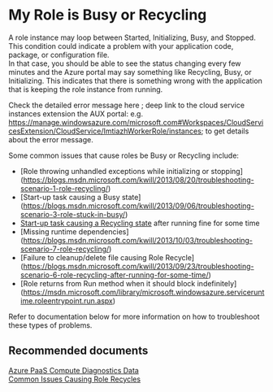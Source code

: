<properties
	pageTitle="My Role is Busy or Recycling"
	description="My Role is Busy or Recycling"
	service="microsoft.classiccompute"
	resource="virtualmachines"
	authors="jluk"
	displayOrder=""
	selfHelpType="resource"
	supportTopicIds=""
	resourceTags=""
	productPesIds=""
	cloudEnvironments="public"
/>

# My Role is Busy or Recycling
A role instance may loop between Started, Initializing, Busy, and Stopped. This condition could indicate a problem with your application code, package, or configuration file. <br>
In that case, you should be able to see the status changing every few minutes and the Azure portal may say something like Recycling, Busy, or Initializing. This indicates that there is something wrong with the application that is keeping the role instance from running. <br>

Check the detailed error message here ; deep link to the cloud service instances extension the AUX portal: e.g. https://manage.windowsazure.com/microsoft.com#Workspaces/CloudServicesExtension/CloudService/ImtiazhWorkerRole/instances; to get details about the error message.

Some common issues that cause roles be Busy or Recycling include: <br>

* [Role throwing unhandled exceptions while initializing or stopping] (https://blogs.msdn.microsoft.com/kwill/2013/08/20/troubleshooting-scenario-1-role-recycling/) <br>
* [Start-up task causing a Busy state] (https://blogs.msdn.microsoft.com/kwill/2013/09/06/troubleshooting-scenario-3-role-stuck-in-busy/) <br>
* [Start-up task causing a Recycling state](https://blogs.msdn.microsoft.com/kwill/2013/08/26/troubleshooting-scenario-2-role-recycling-after-running-fine-for-2-weeks/) after running fine for some time <br>
* [Missing runtime dependencies] (https://blogs.msdn.microsoft.com/kwill/2013/10/03/troubleshooting-scenario-7-role-recycling/) <br>
* [Failure to cleanup/delete file causing Role Recycle] (https://blogs.msdn.microsoft.com/kwill/2013/09/23/troubleshooting-scenario-6-role-recycling-after-running-for-some-time/) <br>
* [Role returns from Run method when it should block indefinitely] (https://msdn.microsoft.com/library/microsoft.windowsazure.serviceruntime.roleentrypoint.run.aspx) <br>

Refer to documentation below for more information on how to troubleshoot these types of problems. <br>

## **Recommended documents**
[Azure PaaS Compute Diagnostics Data](http://blogs.msdn.com/b/kwill/archive/2013/08/09/windows-azure-paas-compute-diagnostics-data.aspx) <br>
[Common Issues Causing Role Recycles](https://azure.microsoft.com/documentation/articles/cloud-services-troubleshoot-common-issues-which-cause-roles-recycle/) <br>